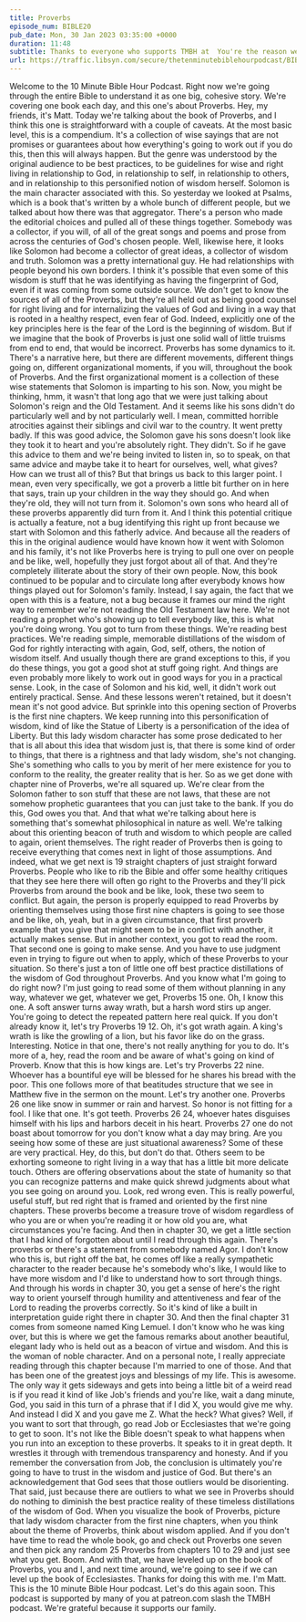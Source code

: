 ```yaml
---
title: Proverbs
episode_num: BIBLE20
pub_date: Mon, 30 Jan 2023 03:35:00 +0000
duration: 11:48
subtitle: Thanks to everyone who supports TMBH at  You're the reason we can all do this together!  Music written and performed by 
url: https://traffic.libsyn.com/secure/thetenminutebiblehourpodcast/BIBLE20_-_Proverbs.mp3
---
```


 Welcome to the 10 Minute Bible Hour Podcast. Right now we're going through the entire Bible to understand it as one big, cohesive story. We're covering one book each day, and this one's about Proverbs. Hey, my friends, it's Matt. Today we're talking about the book of Proverbs, and I think this one is straightforward with a couple of caveats. At the most basic level, this is a compendium. It's a collection of wise sayings that are not promises or guarantees about how everything's going to work out if you do this, then this will always happen. But the genre was understood by the original audience to be best practices, to be guidelines for wise and right living in relationship to God, in relationship to self, in relationship to others, and in relationship to this personified notion of wisdom herself. Solomon is the main character associated with this. So yesterday we looked at Psalms, which is a book that's written by a whole bunch of different people, but we talked about how there was that aggregator. There's a person who made the editorial choices and pulled all of these things together. Somebody was a collector, if you will, of all of the great songs and poems and prose from across the centuries of God's chosen people. Well, likewise here, it looks like Solomon had become a collector of great ideas, a collector of wisdom and truth. Solomon was a pretty international guy. He had relationships with people beyond his own borders. I think it's possible that even some of this wisdom is stuff that he was identifying as having the fingerprint of God, even if it was coming from some outside source. We don't get to know the sources of all of the Proverbs, but they're all held out as being good counsel for right living and for internalizing the values of God and living in a way that is rooted in a healthy respect, even fear of God. Indeed, explicitly one of the key principles here is the fear of the Lord is the beginning of wisdom. But if we imagine that the book of Proverbs is just one solid wall of little truisms from end to end, that would be incorrect. Proverbs has some dynamics to it. There's a narrative here, but there are different movements, different things going on, different organizational moments, if you will, throughout the book of Proverbs. And the first organizational moment is a collection of these wise statements that Solomon is imparting to his son. Now, you might be thinking, hmm, it wasn't that long ago that we were just talking about Solomon's reign and the Old Testament. And it seems like his sons didn't do particularly well and by not particularly well. I mean, committed horrible atrocities against their siblings and civil war to the country. It went pretty badly. If this was good advice, the Solomon gave his sons doesn't look like they took it to heart and you're absolutely right. They didn't. So if he gave this advice to them and we're being invited to listen in, so to speak, on that same advice and maybe take it to heart for ourselves, well, what gives? How can we trust all of this? But that brings us back to this larger point. I mean, even very specifically, we got a proverb a little bit further on in here that says, train up your children in the way they should go. And when they're old, they will not turn from it. Solomon's own sons who heard all of these proverbs apparently did turn from it. And I think this potential critique is actually a feature, not a bug identifying this right up front because we start with Solomon and this fatherly advice. And because all the readers of this in the original audience would have known how it went with Solomon and his family, it's not like Proverbs here is trying to pull one over on people and be like, well, hopefully they just forgot about all of that. And they're completely illiterate about the story of their own people. Now, this book continued to be popular and to circulate long after everybody knows how things played out for Solomon's family. Instead, I say again, the fact that we open with this is a feature, not a bug because it frames our mind the right way to remember we're not reading the Old Testament law here. We're not reading a prophet who's showing up to tell everybody like, this is what you're doing wrong. You got to turn from these things. We're reading best practices. We're reading simple, memorable distillations of the wisdom of God for rightly interacting with again, God, self, others, the notion of wisdom itself. And usually though there are grand exceptions to this, if you do these things, you got a good shot at stuff going right. And things are even probably more likely to work out in good ways for you in a practical sense. Look, in the case of Solomon and his kid, well, it didn't work out entirely practical. Sense. And these lessons weren't retained, but it doesn't mean it's not good advice. But sprinkle into this opening section of Proverbs is the first nine chapters. We keep running into this personification of wisdom, kind of like the Statue of Liberty is a personification of the idea of Liberty. But this lady wisdom character has some prose dedicated to her that is all about this idea that wisdom just is, that there is some kind of order to things, that there is a rightness and that lady wisdom, she's not changing. She's something who calls to you by merit of her mere existence for you to conform to the reality, the greater reality that is her. So as we get done with chapter nine of Proverbs, we're all squared up. We're clear from the Solomon father to son stuff that these are not laws, that these are not somehow prophetic guarantees that you can just take to the bank. If you do this, God owes you that. And that what we're talking about here is something that's somewhat philosophical in nature as well. We're talking about this orienting beacon of truth and wisdom to which people are called to again, orient themselves. The right reader of Proverbs then is going to receive everything that comes next in light of those assumptions. And indeed, what we get next is 19 straight chapters of just straight forward Proverbs. People who like to rib the Bible and offer some healthy critiques that they see here there will often go right to the Proverbs and they'll pick Proverbs from around the book and be like, look, these two seem to conflict. But again, the person is properly equipped to read Proverbs by orienting themselves using those first nine chapters is going to see those and be like, oh, yeah, but in a given circumstance, that first proverb example that you give that might seem to be in conflict with another, it actually makes sense. But in another context, you got to read the room. That second one is going to make sense. And you have to use judgment even in trying to figure out when to apply, which of these Proverbs to your situation. So there's just a ton of little one off best practice distillations of the wisdom of God throughout Proverbs. And you know what I'm going to do right now? I'm just going to read some of them without planning in any way, whatever we get, whatever we get, Proverbs 15 one. Oh, I know this one. A soft answer turns away wrath, but a harsh word stirs up anger. You're going to detect the repeated pattern here real quick. If you don't already know it, let's try Proverbs 19 12. Oh, it's got wrath again. A king's wrath is like the growling of a lion, but his favor like do on the grass. Interesting. Notice in that one, there's not really anything for you to do. It's more of a, hey, read the room and be aware of what's going on kind of Proverb. Know that this is how kings are. Let's try Proverbs 22 nine. Whoever has a bountiful eye will be blessed for he shares his bread with the poor. This one follows more of that beatitudes structure that we see in Matthew five in the sermon on the mount. Let's try another one. Proverbs 26 one like snow in summer or rain and harvest. So honor is not fitting for a fool. I like that one. It's got teeth. Proverbs 26 24, whoever hates disguises himself with his lips and harbors deceit in his heart. Proverbs 27 one do not boast about tomorrow for you don't know what a day may bring. Are you seeing how some of these are just situational awareness? Some of these are very practical. Hey, do this, but don't do that. Others seem to be exhorting someone to right living in a way that has a little bit more delicate touch. Others are offering observations about the state of humanity so that you can recognize patterns and make quick shrewd judgments about what you see going on around you. Look, red wrong even. This is really powerful, useful stuff, but red right that is framed and oriented by the first nine chapters. These proverbs become a treasure trove of wisdom regardless of who you are or when you're reading it or how old you are, what circumstances you're facing. And then in chapter 30, we get a little section that I had kind of forgotten about until I read through this again. There's proverbs or there's a statement from somebody named Agor. I don't know who this is, but right off the bat, he comes off like a really sympathetic character to the reader because he's somebody who's like, I would like to have more wisdom and I'd like to understand how to sort through things. And through his words in chapter 30, you get a sense of here's the right way to orient yourself through humility and attentiveness and fear of the Lord to reading the proverbs correctly. So it's kind of like a built in interpretation guide right there in chapter 30. And then the final chapter 31 comes from someone named King Lemuel. I don't know who he was king over, but this is where we get the famous remarks about another beautiful, elegant lady who is held out as a beacon of virtue and wisdom. And this is the woman of noble character. And on a personal note, I really appreciate reading through this chapter because I'm married to one of those. And that has been one of the greatest joys and blessings of my life. This is awesome. The only way it gets sideways and gets into being a little bit of a weird read is if you read it kind of like Job's friends and you're like, wait a dang minute, God, you said in this turn of a phrase that if I did X, you would give me why. And instead I did X and you gave me Z. What the heck? What gives? Well, if you want to sort that through, go read Job or Ecclesiastes that we're going to get to soon. It's not like the Bible doesn't speak to what happens when you run into an exception to these proverbs. It speaks to it in great depth. It wrestles it through with tremendous transparency and honesty. And if you remember the conversation from Job, the conclusion is ultimately you're going to have to trust in the wisdom and justice of God. But there's an acknowledgement that God sees that those outliers would be disorienting. That said, just because there are outliers to what we see in Proverbs should do nothing to diminish the best practice reality of these timeless distillations of the wisdom of God. When you visualize the book of Proverbs, picture that lady wisdom character from the first nine chapters, when you think about the theme of Proverbs, think about wisdom applied. And if you don't have time to read the whole book, go and check out Proverbs one seven and then pick any random 25 Proverbs from chapters 10 to 29 and just see what you get. Boom. And with that, we have leveled up on the book of Proverbs, you and I, and next time around, we're going to see if we can level up the book of Ecclesiastes. Thanks for doing this with me. I'm Matt. This is the 10 minute Bible Hour podcast. Let's do this again soon. This podcast is supported by many of you at patreon.com slash the TMBH podcast. We're grateful because it supports our family.
